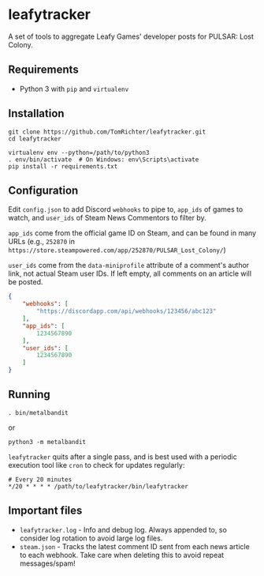 # leafytracker

A set of tools to aggregate Leafy Games' developer posts for PULSAR: Lost Colony.

## Requirements

 * Python 3 with `pip` and `virtualenv`

## Installation

```
git clone https://github.com/TomRichter/leafytracker.git
cd leafytracker

virtualenv env --python=/path/to/python3
. env/bin/activate  # On Windows: env\Scripts\activate
pip install -r requirements.txt
```

## Configuration

Edit `config.json` to add Discord `webhooks` to pipe to, `app_ids` of games to watch, and `user_ids` of Steam News Commentors to filter by.

`app_ids` come from the official game ID on Steam, and can be found in many URLs (e.g., `252870` in `https://store.steampowered.com/app/252870/PULSAR_Lost_Colony/`)

`user_ids` come from the `data-miniprofile` attribute of a comment's author link, not actual Steam user IDs.  If left empty, all comments on an article will be posted.

```json
{
    "webhooks": [
        "https://discordapp.com/api/webhooks/123456/abc123"
    ],
    "app_ids": [
        1234567890
    ],
    "user_ids": [
        1234567890
    ]
}
```

## Running

```
. bin/metalbandit
```

or

```
python3 -m metalbandit
```

`leafytracker` quits after a single pass, and is best used with a periodic execution tool like `cron` to check for updates regularly:

```cron
# Every 20 minutes
*/20 * * * * /path/to/leafytracker/bin/leafytracker
```

## Important files

 * `leafytracker.log` - Info and debug log.  Always appended to, so consider log rotation to avoid large log files.
 * `steam.json` - Tracks the latest comment ID sent from each news article to each webhook.  Take care when deleting this to avoid repeat messages/spam!

